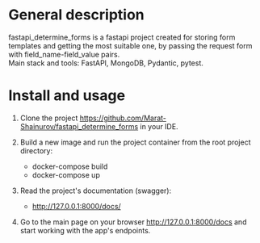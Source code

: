 # General description
fastapi_determine_forms is a fastapi project created for storing form templates and getting the most suitable one, 
by passing the request form with field_name-field_value pairs. \
Main stack and tools: FastAPI, MongoDB, Pydantic, pytest.

# Install and usage
1. Clone the project https://github.com/Marat-Shainurov/fastapi_determine_forms in your IDE.

2. Build a new image and run the project container from the root project directory:
   - docker-compose build
   - docker-compose up

3. Read the project's documentation (swagger):
   - http://127.0.0.1:8000/docs/

4. Go to the main page on your browser http://127.0.0.1:8000/docs and start working with the app's endpoints.
